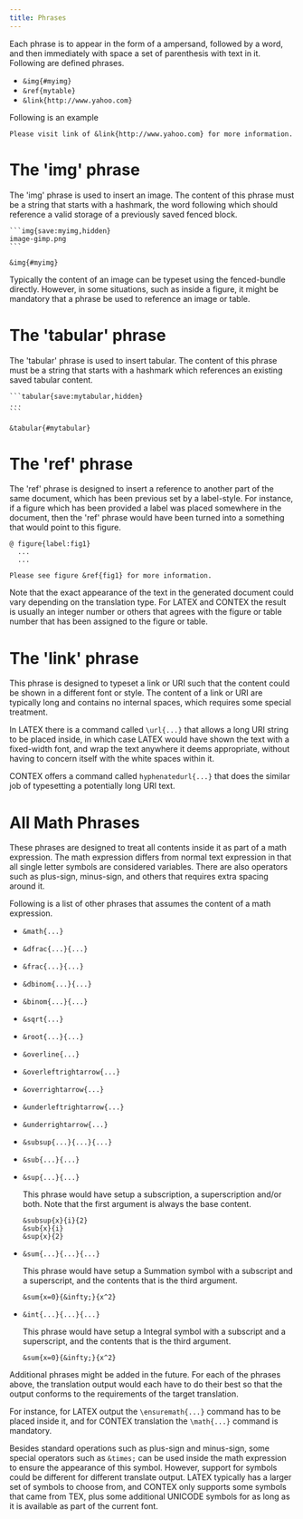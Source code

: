 ```yaml
---
title: Phrases
---
```


Each phrase is to appear in the form of a ampersand, followed by a
word, and then immediately with space a set of parenthesis with
text in it. Following are defined phrases.

- ``&img{#myimg}``
- ``&ref{mytable}``
- ``&link{http://www.yahoo.com}``

Following is an example

    Please visit link of &link{http://www.yahoo.com} for more information.



# The 'img' phrase

The 'img' phrase is used to insert an image. The content of this phrase 
must be a string that starts with a hashmark, the word following which should
reference a valid storage of a previously saved fenced block.

    ```img{save:myimg,hidden}
    image-gimp.png
    ```

    &img{#myimg}

Typically the content of an image can be typeset using the fenced-bundle directly.
However, in some situations, such as inside a figure, it might be mandatory that
a phrase be used to reference an image or table.



# The 'tabular' phrase

The 'tabular' phrase is used to insert tabular. The content of this 
phrase must be a string that starts with a hashmark which references
an existing saved tabular content.

    ```tabular{save:mytabular,hidden}
    ...
    ```

    &tabular{#mytabular}



# The 'ref' phrase

The 'ref' phrase is designed to insert a reference to another part of
the same document, which has been previous set by a label-style. For
instance, if a figure which has been provided a label was placed
somewhere in the document, then the 'ref' phrase would have been
turned into a something that would point to this figure.

    @ figure{label:fig1}
      ...
      ...

    Please see figure &ref{fig1} for more information.

Note that the exact appearance of the text in the generated document
could vary depending on the translation type. For LATEX and CONTEX the
result is usually an integer number or others that agrees with the
figure or table number that has been assigned to the figure or table.


# The 'link' phrase

This phrase is designed to typeset a link or URI such that the content
could be shown in a different font or style. The content of a link or
URI are typically long and contains no internal spaces, which requires
some special treatment.

In LATEX there is a command called ``\url{...}`` that allows a long
URI string to be placed inside, in which case LATEX would have shown
the text with a fixed-width font, and wrap the text anywhere it deems
appropriate, without having to concern itself with the white spaces
within it.

CONTEX offers a command called ``hyphenatedurl{...}`` that does the
similar job of typesetting a potentially long URI text.


# All Math Phrases  

These phrases are designed to treat all contents inside it as part of a math
expression.  The math expression differs from normal text expression in that
all single letter symbols are considered variables. There are also operators
such as plus-sign, minus-sign, and others that requires extra spacing around
it. 

Following is a list of other phrases that assumes the content of a math expression.

+ ``&math{...}``


+ ``&dfrac{...}{...}``


+ ``&frac{...}{...}``


+ ``&dbinom{...}{...}``


+ ``&binom{...}{...}``


+ ``&sqrt{...}``


+ ``&root{...}{...}``


+ ``&overline{...}``


+ ``&overleftrightarrow{...}``


+ ``&overrightarrow{...}``


+ ``&underleftrightarrow{...}``


+ ``&underrightarrow{...}``

+ ``&subsup{...}{...}{...}``
+ ``&sub{...}{...}``
+ ``&sup{...}{...}``

  This phrase would have setup a subscription, a superscription and/or both.
  Note that the first argument is always the base content.

  ```verbatim
  &subsup{x}{i}{2}
  &sub{x}{i}
  &sup{x}{2}
  ```

+ ``&sum{...}{...}{...}``

  This phrase would have setup a Summation symbol with a subscript and a
  superscript, and the contents that is the third argument.

  ```verbatim
  &sum{x=0}{&infty;}{x^2}
  ```

+ ``&int{...}{...}{...}``

  This phrase would have setup a Integral symbol with a subscript and a
  superscript, and the contents that is the third argument.

  ```verbatim
  &sum{x=0}{&infty;}{x^2}
  ```

Additional phrases might be added in the future. For each of the
phrases above, the translation output would each have to do their best
so that the output conforms to the requirements of the target
translation.

For instance, for LATEX output the ``\ensuremath{...}`` command has to
be placed inside it, and for CONTEX translation the ``\math{...}``
command is mandatory. 

Besides standard operations such as plus-sign and minus-sign, some
special operators such as ``&times;`` can be used inside the math
expression to ensure the appearance of this symbol. However, support
for symbols could be different for different translate output. LATEX
typically has a larger set of symbols to choose from, and CONTEX only
supports some symbols that came from TEX, plus some additional UNICODE
symbols for as long as it is available as part of the current font.





